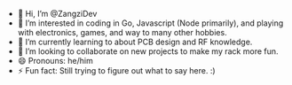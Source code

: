 - 👋 Hi, I’m @ZangziDev
- 👀 I’m interested in coding in Go, Javascript (Node primarily), and playing with electronics, games, and way to many other hobbies.
- 🌱 I’m currently learning to about PCB design and RF knowledge.
- 💞️ I’m looking to collaborate on new projects to make my rack more fun.
- 😄 Pronouns: he/him
- ⚡ Fun fact: Still trying to figure out what to say here. :)

<!---
ZangziDev/ZangziDev is a ✨ special ✨ repository because its `README.md` (this file) appears on your GitHub profile.
You can click the Preview link to take a look at your changes.
--->
